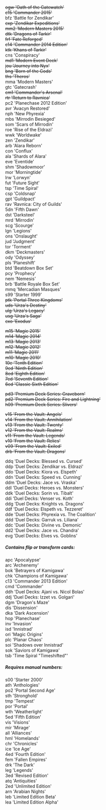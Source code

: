~~ogw 'Oath of the Gatewatch'~~  
~~c15 'Commander 2015'~~  
bfz 'Battle for Zendikar'  
~~exp 'Zendikar Expeditions'~~  
~~mm2 'Modern Masters 2015'~~  
~~dtk 'Dragons of Tarkir'~~  
~~frf 'Fate Reforged'~~  
~~c14 'Commander 2014 Edition'~~  
~~ktk 'Khans of Tarkir'~~  
cns 'Conspiracy'  
~~md1 'Modern Event Deck'~~  
~~jou 'Journey into Nyx'~~  
~~bng 'Born of the Gods'~~  
~~ths 'Theros'~~  
mma 'Modern Masters'  
gtc 'Gatecrash'  
~~cm1 'Commander's Arsenal'~~  
~~rtr 'Return to Ravnica'~~  
pc2 'Planechase 2012 Edition'  
avr 'Avacyn Restored'  
nph 'New Phyrexia'  
mbs 'Mirrodin Besieged'  
som 'Scars of Mirrodin'  
roe 'Rise of the Eldrazi'  
wwk 'Worldwake'  
zen 'Zendikar'  
arb 'Alara Reborn'  
con 'Conflux'  
ala 'Shards of Alara'  
eve 'Eventide'  
shm 'Shadowmoor'  
mor 'Morningtide'  
lrw 'Lorwyn'  
fut 'Future Sight'  
tsp 'Time Spiral'  
csp 'Coldsnap'  
gpt 'Guildpact'  
rav 'Ravnica: City of Guilds'  
5dn 'Fifth Dawn'  
dst 'Darksteel'  
mrd 'Mirrodin'  
scg 'Scourge'  
lgn 'Legions'  
ons 'Onslaught'  
jud 'Judgment'  
tor 'Torment'  
dkm 'Deckmasters'  
ody 'Odyssey'  
pls 'Planeshift'  
btd 'Beatdown Box Set'  
pcy 'Prophecy'  
nem 'Nemesis'  
brb 'Battle Royale Box Set'  
mmq 'Mercadian Masques'  
s99 'Starter 1999'  
~~ptk 'Portal Three Kingdoms'~~  
~~uds 'Urza's Destiny'~~  
~~ulg 'Urza's Legacy'~~  
~~usg 'Urza's Saga'~~  
~~exo 'Exodus'~~  

~~m15 'Magic 2015'~~  
~~m14 'Magic 2014'~~  
~~m13 'Magic 2013'~~  
~~m12 'Magic 2012'~~  
~~m11 'Magic 2011'~~  
~~m10 'Magic 2010'~~  
~~10e 'Tenth Edition'~~  
~~9ed 'Ninth Edition'~~  
~~8ed 'Eighth Edition'~~  
~~7ed 'Seventh Edition'~~  
~~6ed 'Classic Sixth Edition'~~  

~~pd3 'Premium Deck Series: Graveborn'~~  
~~pd2 'Premium Deck Series: Fire and Lightning'~~  
~~h09 'Premium Deck Series: Slivers'~~  

~~v15 'From the Vault: Angels'~~  
~~v14 'From the Vault: Annihilation'~~  
~~v13 'From the Vault: Twenty'~~  
~~v12 'From the Vault: Realms'~~  
~~v11 'From the Vault: Legends'~~  
~~v10 'From the Vault: Relics'~~  
~~v09 'From the Vault: Exiled'~~  
~~drb 'From the Vault: Dragons'~~  

ddq 'Duel Decks: Blessed vs. Cursed'  
ddp 'Duel Decks: Zendikar vs. Eldrazi'  
ddo 'Duel Decks: Kiora vs. Elspeth'  
ddn 'Duel Decks: Speed vs. Cunning'  
ddm 'Duel Decks: Jace vs. Vraska'  
ddl 'Duel Decks: Heroes vs. Monsters'  
ddk 'Duel Decks: Sorin vs. Tibalt'  
ddi 'Duel Decks: Venser vs. Koth'  
ddg 'Duel Decks: Knights vs. Dragons'  
ddf 'Duel Decks: Elspeth vs. Tezzeret'  
dde 'Duel Decks: Phyrexia vs. The Coalition'  
ddd 'Duel Decks: Garruk vs. Liliana'  
ddc 'Duel Decks: Divine vs. Demonic'  
dd2 'Duel Decks: Jace vs. Chandra'  
evg 'Duel Decks: Elves vs. Goblins'  

##### Contains flip or transform cards:
apc 'Apocalypse'  
arc 'Archenemy'  
bok 'Betrayers of Kamigawa'  
chk 'Champions of Kamigawa'  
c13 'Commander 2013 Edition'  
cmd 'Commander'  
ddh 'Duel Decks: Ajani vs. Nicol Bolas'  
ddj 'Duel Decks: Izzet vs. Golgari'  
dgm 'Dragon's Maze'  
dis 'Dissension'  
dka 'Dark Ascension'  
hop 'Planechase'  
inv 'Invasion'  
isd 'Innistrad'  
ori 'Magic Origins'  
plc 'Planar Chaos'  
soi 'Shadows over Innistrad'  
sok 'Saviors of Kamigawa'  
tsb 'Time Spiral "Timeshifted"'  

##### Requires manual numbers:
s00 'Starter 2000'  
ath 'Anthologies'  
po2 'Portal Second Age'  
sth 'Stronghold'  
tmp 'Tempest'  
por 'Portal'  
wth 'Weatherlight'  
5ed 'Fifth Edition'  
vis 'Visions'  
mir 'Mirage'  
all 'Alliances'  
hml 'Homelands'  
chr 'Chronicles'  
ice 'Ice Age'  
4ed 'Fourth Edition'  
fem 'Fallen Empires'  
drk 'The Dark'  
leg 'Legends'  
3ed 'Revised Edition'  
atq 'Antiquities'  
2ed 'Unlimited Edition'  
arn 'Arabian Nights'  
leb 'Limited Edition Beta'  
lea 'Limited Edition Alpha'  
